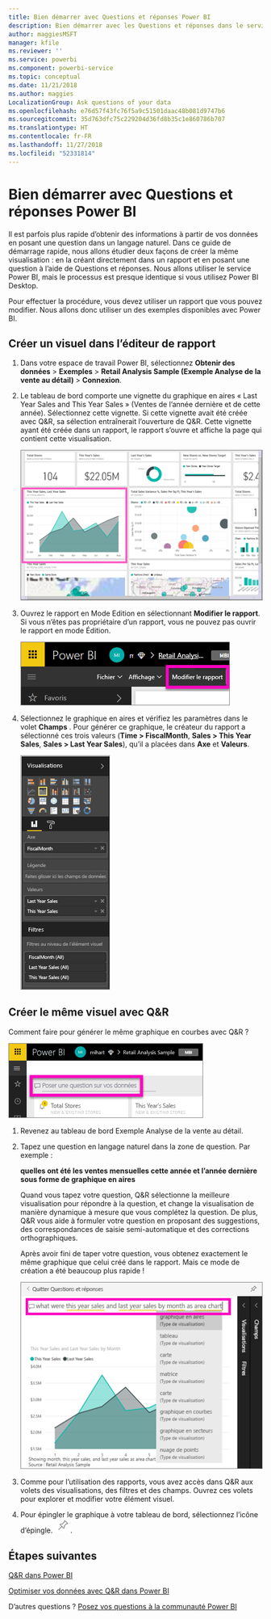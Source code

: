 ```yaml
---
title: Bien démarrer avec Questions et réponses Power BI
description: Bien démarrer avec les Questions et réponses dans le service Power BI avec l’exemple Analyse de la vente au détail
author: maggiesMSFT
manager: kfile
ms.reviewer: ''
ms.service: powerbi
ms.component: powerbi-service
ms.topic: conceptual
ms.date: 11/21/2018
ms.author: maggies
LocalizationGroup: Ask questions of your data
ms.openlocfilehash: e76d57f43fc76f5a9c51501daac48b081d9747b6
ms.sourcegitcommit: 35d763dfc75c229204d36fd8b35c1e860786b707
ms.translationtype: HT
ms.contentlocale: fr-FR
ms.lasthandoff: 11/27/2018
ms.locfileid: "52331814"
---
```

# <a name="get-started-with-power-bi-qa"></a>Bien démarrer avec Questions et réponses Power BI

Il est parfois plus rapide d’obtenir des informations à partir de vos données en posant une question dans un langage naturel.  Dans ce guide de démarrage rapide, nous allons étudier deux façons de créer la même visualisation : en la créant directement dans un rapport et en posant une question à l’aide de Questions et réponses. Nous allons utiliser le service Power BI, mais le processus est presque identique si vous utilisez Power BI Desktop.

Pour effectuer la procédure, vous devez utiliser un rapport que vous pouvez modifier. Nous allons donc utiliser un des exemples disponibles avec Power BI.

## <a name="create-a-visual-in-the-report-editor"></a>Créer un visuel dans l’éditeur de rapport

1. Dans votre espace de travail Power BI, sélectionnez **Obtenir des données** \> **Exemples** \> **Retail Analysis Sample (Exemple Analyse de la vente au détail)** > **Connexion**.
   
2. Le tableau de bord comporte une vignette du graphique en aires « Last Year Sales and This Year Sales » (Ventes de l’année dernière et de cette année).  Sélectionnez cette vignette. Si cette vignette avait été créée avec Q&R, sa sélection entraînerait l’ouverture de Q&R. Cette vignette ayant été créée dans un rapport, le rapport s’ouvre et affiche la page qui contient cette visualisation.

    ![Tableau de bord Exemple Analyse de la vente au détail](media/power-bi-visualization-introduction-to-q-and-a/power-bi-dashboard.png)

1. Ouvrez le rapport en Mode Edition en sélectionnant **Modifier le rapport**.  Si vous n’êtes pas propriétaire d’un rapport, vous ne pouvez pas ouvrir le rapport en mode Édition.
   
    ![Bouton Modifier le rapport](media/power-bi-visualization-introduction-to-q-and-a/power-bi-edit-report.png)
4. Sélectionnez le graphique en aires et vérifiez les paramètres dans le volet **Champs** .  Pour générer ce graphique, le créateur du rapport a sélectionné ces trois valeurs (**Time > FiscalMonth**, **Sales > This Year Sales**, **Sales > Last Year Sales**), qu’il a placées dans **Axe** et **Valeurs**.
   
    ![volet Visualisations](media/power-bi-visualization-introduction-to-q-and-a/gnatutorial_3-new.png)

## <a name="create-the-same-visual-with-qa"></a>Créer le même visuel avec Q&R

Comment faire pour générer le même graphique en courbes avec Q&R ?

![Zone Poser une question](media/power-bi-visualization-introduction-to-q-and-a/power-bi-qna.png)

1. Revenez au tableau de bord Exemple Analyse de la vente au détail.
2. Tapez une question en langage naturel dans la zone de question. Par exemple :
   
   **quelles ont été les ventes mensuelles cette année et l’année dernière sous forme de graphique en aires**
   
   Quand vous tapez votre question, Q&R sélectionne la meilleure visualisation pour répondre à la question, et change la visualisation de manière dynamique à mesure que vous complétez la question. De plus, Q&R vous aide à formuler votre question en proposant des suggestions, des correspondances de saisie semi-automatique et des corrections orthographiques.
   
   Après avoir fini de taper votre question, vous obtenez exactement le même graphique que celui créé dans le rapport.  Mais ce mode de création a été beaucoup plus rapide !
   
   ![Exemple de question](media/power-bi-visualization-introduction-to-q-and-a/powerbi-qna-areachart.png)
3. Comme pour l’utilisation des rapports, vous avez accès dans Q&R aux volets des visualisations, des filtres et des champs.  Ouvrez ces volets pour explorer et modifier votre élément visuel.
4. Pour épingler le graphique à votre tableau de bord, sélectionnez l’icône d’épingle. ![Icône Épingler](media/power-bi-visualization-introduction-to-q-and-a/pinnooutline.png).

## <a name="next-steps"></a>Étapes suivantes
[Q&R dans Power BI](consumer/end-user-q-and-a.md)

[Optimiser vos données avec Q&R dans Power BI](service-prepare-data-for-q-and-a.md)

D’autres questions ? [Posez vos questions à la communauté Power BI](http://community.powerbi.com/)

